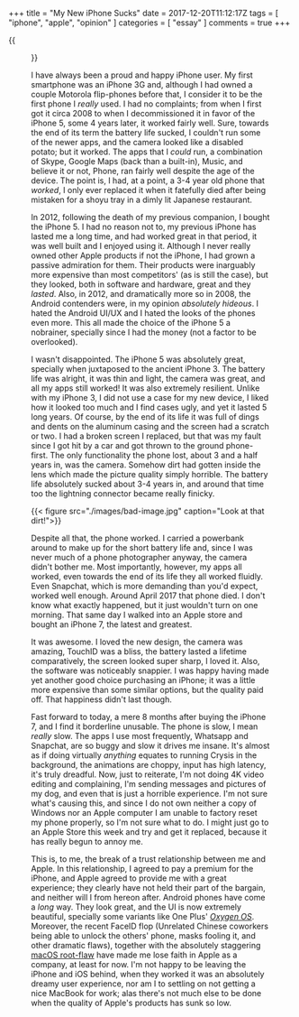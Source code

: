 +++
title = "My New iPhone Sucks"
date = 2017-12-20T11:12:17Z
tags = [ "iphone", "apple", "opinion" ]
categories = [ "essay" ]
comments = true
+++

{{<figure src="./images/rotten-apple.jpg">}}

I have always been a proud and happy iPhone user. My first smartphone was an
iPhone 3G and, although I had owned a couple Motorola flip-phones before that, I
consider it to be the first phone I *really* used. I had no complaints; from
when I first got it circa 2008 to when I decommissioned it in favor of the
iPhone 5, some 4 years later, it worked fairly well. Sure, towards the end of
its term the battery life sucked, I couldn't run some of the newer apps, and the
camera looked like a disabled potato; but it worked. The apps that I *could*
run, a combination of Skype, Google Maps (back than a built-in), Music, and
believe it or not, Phone, ran fairly well despite the age of the device. The
point is, I had, at a point, a 3-4 year old phone that *worked*, I only ever
replaced it when it fatefully died after being mistaken for a shoyu tray in a
dimly lit Japanese restaurant.

In 2012, following the death of my previous companion, I bought the iPhone 5. I
had no reason not to, my previous iPhone has lasted me a long time, and had
worked great in that period, it was well built and I enjoyed using it. Although
I never really owned other Apple products if not the iPhone, I had grown a
passive admiration for them. Their products were inarguably more expensive than
most competitors' (as is still the case), but they looked, both in software and
hardware, great and they *lasted*. Also, in 2012, and dramatically more so in
2008, the Android contenders were, in my opinion *absolutely hideous*. I hated
the Android UI/UX and I hated the looks of the phones even more. This all made
the choice of the iPhone 5 a nobrainer, specially since I had the money (not a
factor to be overlooked).

I wasn't disappointed. The iPhone 5 was absolutely great, specially when
juxtaposed to the ancient iPhone 3. The battery life was alright, it was thin
and light, the camera was great, and all my apps still worked! It was also
extremely resilient. Unlike with my iPhone 3, I did not use a case for my new
device, I liked how it looked too much and I find cases ugly, and yet it lasted
5 long years. Of course, by the end of its life it was full of dings and dents
on the aluminum casing and the screen had a scratch or two. I had a broken
screen I replaced, but that was my fault since I got hit by a car and got thrown
to the ground phone-first. The only functionality the phone lost, about 3 and a
half years in, was the camera. Somehow dirt had gotten inside the lens which
made the picture quality simply horrible. The battery life absolutely sucked
about 3-4 years in, and around that time too the lightning connector became
really finicky.

{{< figure src="./images/bad-image.jpg" caption="Look at that dirt!">}}

Despite all that, the phone worked. I carried a powerbank around to make up for
the short battery life and, since I was never much of a phone photographer
anyway, the camera didn't bother me. Most importantly, however, my apps all
worked, even towards the end of its life they all worked fluidly. Even Snapchat,
which is more demanding than you'd expect, worked well enough. Around April 2017
that phone died. I don't know what exactly happened, but it just wouldn't turn
on one morning. That same day I walked into an Apple store and bought an iPhone
7, the latest and greatest.

It was awesome. I loved the new design, the camera was amazing, TouchID was a
bliss, the battery lasted a lifetime comparatively, the screen looked super
sharp, I loved it. Also, the software was noticeably snappier. I was happy
having made yet another good choice purchasing an iPhone; it was a little more
expensive than some similar options, but the quality paid off. That happiness
didn't last though.

Fast forward to today, a mere 8 months after buying the iPhone 7, and I find it
borderline unusable. The phone is slow, I mean *really* slow. The apps I use
most frequently, Whatsapp and Snapchat, are so buggy and slow it drives me
insane. It's almost as if doing virtually *anything* equates to running Crysis
in the background, the animations are choppy, input has high latency, it's truly
dreadful. Now, just to reiterate, I'm not doing 4K video editing and
complaining, I'm sending messages and pictures of my dog, and even that is just
a horrible experience. I'm not sure what's causing this, and since I do not own
neither a copy of Windows nor an Apple computer I am unable to factory reset my
phone properly, so I'm not sure what to do. I might just go to an Apple Store
this week and try and get it replaced, because it has really begun to annoy me.

This is, to me, the break of a trust relationship between me and Apple. In this
relationship, I agreed to pay a premium for the iPhone, and Apple agreed to
provide me with a great experience; they clearly have not held their part of the
bargain, and neither will I from hereon after. Android phones have come a *long*
way. They look great, and the UI is now extremely beautiful, specially some
variants like One Plus' [*Oxygen OS*][oxygen-os].
Moreover, the recent FaceID flop (Unrelated Chinese coworkers being able to
unlock the others' phone, masks fooling it, and other dramatic flaws), together
with the absolutely staggering [macOS root-flaw][macos-flaw] have made
me lose faith in Apple as a company, at least for now. I'm not happy to be
leaving the iPhone and iOS behind, when they worked it was an absolutely dreamy
user experience, nor am I to settling on not getting a nice MacBook for work;
alas there's not much else to be done when the quality of Apple's products has
sunk so low.

[oxygen-os]: https://en.wikipedia.org/wiki/OxygenOS
[macos-flaw]: https://www.wired.com/story/macos-high-sierra-hack-root/
